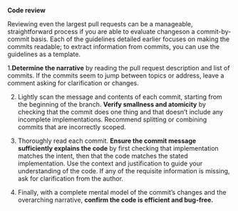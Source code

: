 **Code review**

Reviewing even the largest pull requests can be a manageable, straightforward process if you are able to evaluate changeson a commit-by-commit basis. Each of the guidelines detailed earlier focuses on making the commits readable; to extract information from commits, you can use the guidelines as a template.

1.**Determine the narrative** by reading the pull request description and list of commits. If the commits seem to jump between topics or address, leave a comment asking for clarification or changes.

2. Lightly scan the message and contents of each commit, starting from the beginning of the branch. **Verify smallness and atomicity** by checking that the commit does one thing and that doesn’t include any incomplete implementations. Recommend splitting or combining commits that are incorrectly scoped.

3. Thoroughly read each commit. **Ensure the commit message sufficiently explains the code** by first checking that implementation matches the intent, then that the code matches the stated implementation. Use the context and justification to guide your understanding of the code. If any of the requisite information is missing, ask for clarification from the author.

4. Finally, with a complete mental model of the commit’s changes and the overarching narrative, **confirm the code is efficient and bug-free.**
